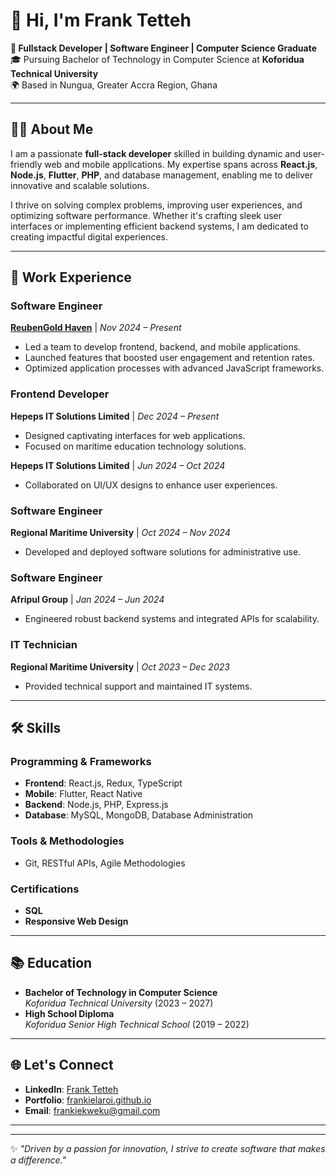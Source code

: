 # 👋 Hi, I'm Frank Tetteh  

**🌟 Fullstack Developer | Software Engineer | Computer Science Graduate**  
🎓 Pursuing Bachelor of Technology in Computer Science at **Koforidua Technical University**  
🌍 Based in Nungua, Greater Accra Region, Ghana  

---

## 👨‍💻 About Me  
I am a passionate **full-stack developer** skilled in building dynamic and user-friendly web and mobile applications. My expertise spans across **React.js**, **Node.js**, **Flutter**, **PHP**, and database management, enabling me to deliver innovative and scalable solutions.  

I thrive on solving complex problems, improving user experiences, and optimizing software performance. Whether it's crafting sleek user interfaces or implementing efficient backend systems, I am dedicated to creating impactful digital experiences.  

---

## 💼 Work Experience  

### **Software Engineer**  
**[ReubenGold Haven](https://reubengold.com)** | *Nov 2024 – Present*  
- Led a team to develop frontend, backend, and mobile applications.  
- Launched features that boosted user engagement and retention rates.  
- Optimized application processes with advanced JavaScript frameworks.  

### **Frontend Developer**  
**Hepeps IT Solutions Limited** | *Dec 2024 – Present*  
- Designed captivating interfaces for web applications.  
- Focused on maritime education technology solutions.  

**Hepeps IT Solutions Limited** | *Jun 2024 – Oct 2024*  
- Collaborated on UI/UX designs to enhance user experiences.  

### **Software Engineer**  
**Regional Maritime University** | *Oct 2024 – Nov 2024*  
- Developed and deployed software solutions for administrative use.  

### **Software Engineer**  
**Afripul Group** | *Jan 2024 – Jun 2024*  
- Engineered robust backend systems and integrated APIs for scalability.  

### **IT Technician**  
**Regional Maritime University** | *Oct 2023 – Dec 2023*  
- Provided technical support and maintained IT systems.  

---

## 🛠️ Skills  
### Programming & Frameworks  
- **Frontend**: React.js, Redux, TypeScript  
- **Mobile**: Flutter, React Native  
- **Backend**: Node.js, PHP, Express.js  
- **Database**: MySQL, MongoDB, Database Administration  

### Tools & Methodologies  
- Git, RESTful APIs, Agile Methodologies  

### Certifications  
- **SQL**  
- **Responsive Web Design**  

---

## 📚 Education  
- **Bachelor of Technology in Computer Science**  
  *Koforidua Technical University* (2023 – 2027)  
- **High School Diploma**  
  *Koforidua Senior High Technical School* (2019 – 2022)  

---

## 🌐 Let's Connect  
- **LinkedIn**: [Frank Tetteh](https://www.linkedin.com/in/frank-tetteh-a64900259)  
- **Portfolio**: [frankielaroi.github.io](https://franktetteh.me)  
- **Email**: [frankiekweku@gmail.com](mailto:frankiekweku@gmail.com)  

--- 

---

✨ *"Driven by a passion for innovation, I strive to create software that makes a difference."*  
